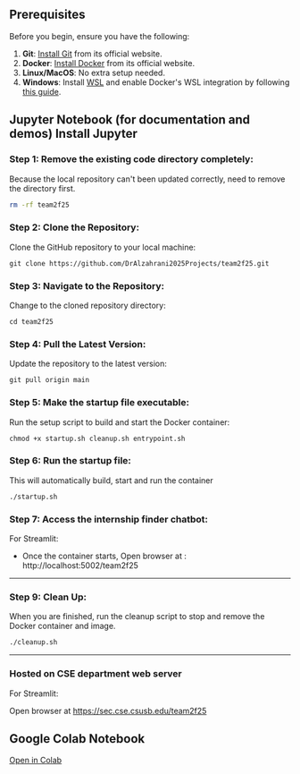 ## Prerequisites

Before you begin, ensure you have the following:

1. **Git**: [Install Git](https://git-scm.com/) from its official website.
2. **Docker**: [Install Docker](https://www.docker.com) from its official website.
3. **Linux/MacOS**: No extra setup needed.
4. **Windows**: Install [WSL](https://learn.microsoft.com/en-us/windows/wsl/install) and enable Docker's WSL integration by following [this guide](https://docs.docker.com/desktop/windows/wsl/).


Jupyter Notebook (for documentation and demos)
Install Jupyter
---

### Step 1: Remove the existing code directory completely:

Because the local repository can't been updated correctly, need to remove the directory first.

```bash
rm -rf team2f25
```

### Step 2: Clone the Repository:

Clone the GitHub repository to your local machine:

```
git clone https://github.com/DrAlzahrani2025Projects/team2f25.git
```

### Step 3: Navigate to the Repository:

Change to the cloned repository directory:

```
cd team2f25
```

### Step 4: Pull the Latest Version:

Update the repository to the latest version:

```
git pull origin main
```


### Step 5: Make the startup file executable:

Run the setup script to build and start the Docker container:

```
chmod +x startup.sh cleanup.sh entrypoint.sh
```

### Step 6: Run the startup file:

This will automatically build, start and run the container

```
./startup.sh
```

### Step 7: Access the internship finder chatbot:

For Streamlit:

- Once the container starts, Open browser at : http://localhost:5002/team2f25

  

---
### Step 9: Clean Up:

When you are finished, run the cleanup script to stop and remove the Docker container and image.

```bash
./cleanup.sh
```

---

### Hosted on CSE department web server

For Streamlit:

Open browser at https://sec.cse.csusb.edu/team2f25 

## Google Colab Notebook  
[Open in Colab](https://colab.research.google.com/drive/1icOiUzhhm0l7PkDoCxUdDMqpX1eua8ug?usp=sharing)
